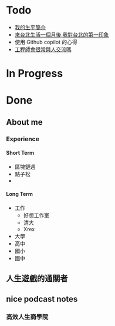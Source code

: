 # Todo
- [我的生平簡介](LifeRecord/BriefRecord.md)
- [來台北生活一個月後,我對台北的第一印象](LifeRecord/TheImpressionOfTaipei.md)
- 使用 Github copilot 的心得
- [工程師會很常與人交流嗎](LifeRecord/EngineerWillCommunicateWithPeople.md)

# In Progress

# Done
## About me


### Experience
#### Short Term
- 區塊鏈週
- 點子松
- 
#### Long Term
- 工作
  - 好想工作室
  - 清大
  - Xrex
- 大學
- 高中
- 國小
- 國中

## 人生遊戲的通關者

## nice podcast notes

### 高效人生商學院
